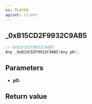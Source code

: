 ```yaml
---
ns: PLAYER
apiset: client
---
```

## _0xB15CD2F9932C9AB5

```c
// 0xB15CD2F9932C9AB5
Any _0xB15CD2F9932C9AB5(Any p0);
```


## Parameters
* **p0**:

## Return value

